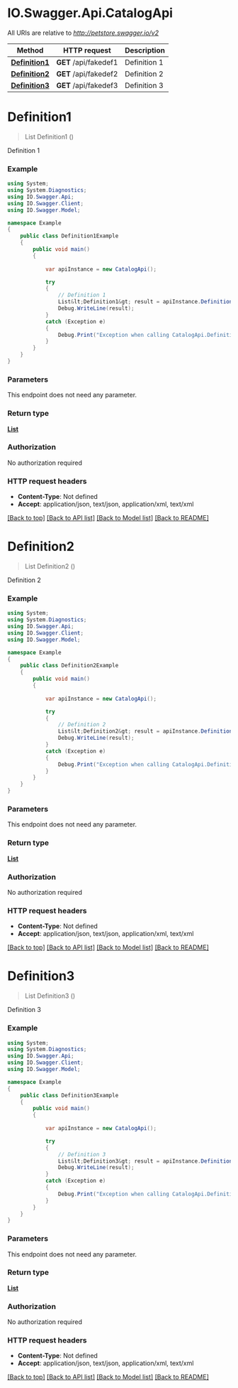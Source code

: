 # IO.Swagger.Api.CatalogApi

All URIs are relative to *http://petstore.swagger.io/v2*

Method | HTTP request | Description
------------- | ------------- | -------------
[**Definition1**](CatalogApi.md#definition1) | **GET** /api/fakedef1 | Definition 1
[**Definition2**](CatalogApi.md#definition2) | **GET** /api/fakedef2 | Definition 2
[**Definition3**](CatalogApi.md#definition3) | **GET** /api/fakedef3 | Definition 3


<a name="definition1"></a>
# **Definition1**
> List<Definition1> Definition1 ()

Definition 1

### Example
```csharp
using System;
using System.Diagnostics;
using IO.Swagger.Api;
using IO.Swagger.Client;
using IO.Swagger.Model;

namespace Example
{
    public class Definition1Example
    {
        public void main()
        {
            
            var apiInstance = new CatalogApi();

            try
            {
                // Definition 1
                List&lt;Definition1&gt; result = apiInstance.Definition1();
                Debug.WriteLine(result);
            }
            catch (Exception e)
            {
                Debug.Print("Exception when calling CatalogApi.Definition1: " + e.Message );
            }
        }
    }
}
```

### Parameters
This endpoint does not need any parameter.

### Return type

[**List<Definition1>**](Definition1.md)

### Authorization

No authorization required

### HTTP request headers

 - **Content-Type**: Not defined
 - **Accept**: application/json, text/json, application/xml, text/xml

[[Back to top]](#) [[Back to API list]](../README.md#documentation-for-api-endpoints) [[Back to Model list]](../README.md#documentation-for-models) [[Back to README]](../README.md)

<a name="definition2"></a>
# **Definition2**
> List<Definition2> Definition2 ()

Definition 2

### Example
```csharp
using System;
using System.Diagnostics;
using IO.Swagger.Api;
using IO.Swagger.Client;
using IO.Swagger.Model;

namespace Example
{
    public class Definition2Example
    {
        public void main()
        {
            
            var apiInstance = new CatalogApi();

            try
            {
                // Definition 2
                List&lt;Definition2&gt; result = apiInstance.Definition2();
                Debug.WriteLine(result);
            }
            catch (Exception e)
            {
                Debug.Print("Exception when calling CatalogApi.Definition2: " + e.Message );
            }
        }
    }
}
```

### Parameters
This endpoint does not need any parameter.

### Return type

[**List<Definition2>**](Definition2.md)

### Authorization

No authorization required

### HTTP request headers

 - **Content-Type**: Not defined
 - **Accept**: application/json, text/json, application/xml, text/xml

[[Back to top]](#) [[Back to API list]](../README.md#documentation-for-api-endpoints) [[Back to Model list]](../README.md#documentation-for-models) [[Back to README]](../README.md)

<a name="definition3"></a>
# **Definition3**
> List<Definition3> Definition3 ()

Definition 3

### Example
```csharp
using System;
using System.Diagnostics;
using IO.Swagger.Api;
using IO.Swagger.Client;
using IO.Swagger.Model;

namespace Example
{
    public class Definition3Example
    {
        public void main()
        {
            
            var apiInstance = new CatalogApi();

            try
            {
                // Definition 3
                List&lt;Definition3&gt; result = apiInstance.Definition3();
                Debug.WriteLine(result);
            }
            catch (Exception e)
            {
                Debug.Print("Exception when calling CatalogApi.Definition3: " + e.Message );
            }
        }
    }
}
```

### Parameters
This endpoint does not need any parameter.

### Return type

[**List<Definition3>**](Definition3.md)

### Authorization

No authorization required

### HTTP request headers

 - **Content-Type**: Not defined
 - **Accept**: application/json, text/json, application/xml, text/xml

[[Back to top]](#) [[Back to API list]](../README.md#documentation-for-api-endpoints) [[Back to Model list]](../README.md#documentation-for-models) [[Back to README]](../README.md)

